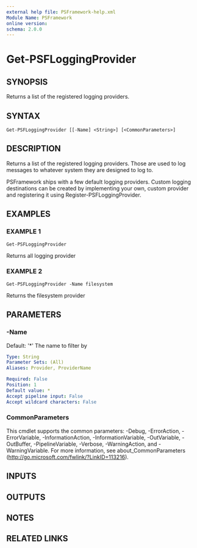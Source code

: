 ```yaml
---
external help file: PSFramework-help.xml
Module Name: PSFramework
online version:
schema: 2.0.0
---
```


# Get-PSFLoggingProvider

## SYNOPSIS
Returns a list of the registered logging providers.

## SYNTAX

```
Get-PSFLoggingProvider [[-Name] <String>] [<CommonParameters>]
```

## DESCRIPTION
Returns a list of the registered logging providers.
Those are used to log messages to whatever system they are designed to log to.

PSFramework ships with a few default logging providers.
Custom logging destinations can be created by implementing your own, custom provider and registering it using Register-PSFLoggingProvider.

## EXAMPLES

### EXAMPLE 1
```
Get-PSFLoggingProvider
```

Returns all logging provider

### EXAMPLE 2
```
Get-PSFLoggingProvider -Name filesystem
```

Returns the filesystem provider

## PARAMETERS

### -Name
Default: '*'
The name to filter by

```yaml
Type: String
Parameter Sets: (All)
Aliases: Provider, ProviderName

Required: False
Position: 1
Default value: *
Accept pipeline input: False
Accept wildcard characters: False
```

### CommonParameters
This cmdlet supports the common parameters: -Debug, -ErrorAction, -ErrorVariable, -InformationAction, -InformationVariable, -OutVariable, -OutBuffer, -PipelineVariable, -Verbose, -WarningAction, and -WarningVariable. For more information, see about_CommonParameters (http://go.microsoft.com/fwlink/?LinkID=113216).

## INPUTS

## OUTPUTS

## NOTES

## RELATED LINKS
